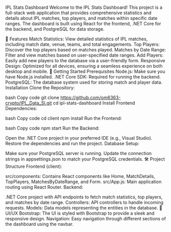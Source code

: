 IPL Stats Dashboard
Welcome to the IPL Stats Dashboard! This project is a full-stack web application that provides comprehensive statistics and details about IPL matches, top players, and matches within specific date ranges. The dashboard is built using React for the frontend, .NET Core for the backend, and PostgreSQL for data storage.

🌟 Features
Match Statistics: View detailed statistics of IPL matches, including match date, venue, teams, and total engagements.
Top Players: Discover the top players based on matches played.
Matches by Date Range: Filter and view matches based on user-specified date ranges.
Add Players: Easily add new players to the database via a user-friendly form.
Responsive Design: Optimized for all devices, ensuring a seamless experience on both desktop and mobile.
🚀 Getting Started
Prerequisites
Node.js: Make sure you have Node.js installed.
.NET Core SDK: Required for running the backend.
PostgreSQL: The database system used for storing match and player data.
Installation
Clone the Repository:

bash
Copy code
git clone https://github.com/om6363-crypto/IPL_Data_SI.git
cd ipl-stats-dashboard
Install Frontend Dependencies:

bash
Copy code
cd client
npm install
Run the Frontend:

bash
Copy code
npm start
Run the Backend:

Open the .NET Core project in your preferred IDE (e.g., Visual Studio).
Restore the dependencies and run the project.
Database Setup:

Make sure your PostgreSQL server is running.
Update the connection strings in appsettings.json to match your PostgreSQL credentials.
🛠️ Project Structure
Frontend (client):

src/components: Contains React components like Home, MatchDetails, TopPlayers, MatchesByDateRange, and Form.
src/App.js: Main application routing using React Router.
Backend:

.NET Core project with API endpoints to fetch match statistics, top players, and matches by date range.
Controllers: API controllers to handle incoming requests.
Models: Data models representing the entities in the database.
🎨 UI/UX
Bootstrap: The UI is styled with Bootstrap to provide a sleek and responsive design.
Navigation: Easy navigation through different sections of the dashboard using the navbar.
